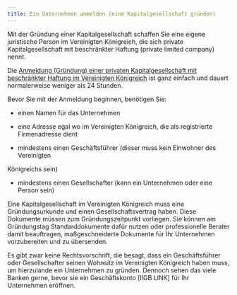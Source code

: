 ```yaml
---
title: Ein Unternehmen anmelden (eine Kapitalgesellschaft gründen)
---
```


Mit der Gründung einer Kapitalgesellschaft schaffen Sie eine eigene juristische Person im Vereinigten Königreich, die sich private Kapitalgesellschaft mit beschränkter Haftung (private limited company) nennt.

Die [Anmeldung (Gründung) einer privaten Kapitalgesellschaft mit beschränkter Haftung im Vereinigten Königreich](https://www.gov.uk/register-a-company-online) ist ganz einfach und dauert normalerweise weniger als 24 Stunden.

Bevor Sie mit der Anmeldung beginnen, benötigen Sie:

- einen Namen für das Unternehmen

- eine Adresse egal wo im Vereinigten Königreich, die als registrierte Firmenadresse dient

- mindestens einen Geschäftsführer (dieser muss kein Einwohner des Vereinigten

Königreichs sein)

- mindestens einen Gesellschafter (kann ein Unternehmen oder eine Person sein)

Eine Kapitalgesellschaft im Vereinigten Königreich muss eine Gründungsurkunde und einen Gesellschaftsvertrag haben. Diese Dokumente müssen zum Gründungszeitpunkt vorliegen. Sie können am Gründungstag Standarddokumente dafür nutzen oder professionelle Berater damit beauftragen, maßgeschneiderte Dokumente für Ihr Unternehmen vorzubereiten und zu übersenden.

Es gibt zwar keine Rechtsvorschrift, die besagt, dass ein Geschäftsführer oder Gesellschafter seinen Wohnsitz im Vereinigten Königreich haben muss, um hierzulande ein Unternehmen zu gründen. Dennoch sehen das viele Banken gerne, bevor sie ein Geschäftskonto [IIGB LINK] für Ihr Unternehmen eröffnen.
